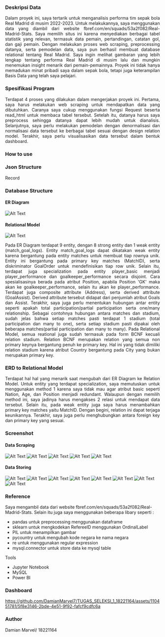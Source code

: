 ### Deskripsi Data
<p style="text-align: justify;">
Dalam proyek ini, saya tertarik untuk menganalisis performa tim sepak bola Real Madrid di musim 2022-2023. Untuk melakukannya, saya menggunakan data yang diambil dari website fbref.com/en/squads/53a2f082/Real-Madrid-Stats. Saya memilih situs ini karena menyediakan berbagai tabel statistik yang relevan, termasuk data pemain, pertandingan, catatan gol, dan gaji pemain. Dengan melakukan proses web scraping, preprocessing datanya, serta pemodelan data, saya pun berhasil membuat database relational tentang Real Madrid. Saya ingin melihat gambaran yang lebih lengkap tentang performa Real Madrid di musim lalu dan mungkin menemukan insight menarik dari pemain-pemainnya. Proyek ini tidak hanya memadukan minat pribadi saya dalam sepak bola, tetapi juga keterampilan Basis Data yang telah saya pelajari. </p>


### Spesifikasi Program
<p style="text-align: justify;">
Terdapat 4 proses yang dilakukan dalam mengerjakan proyek ini. Pertama, saya harus melakukan web scraping untuk mendapatkan data yang dibutuhkan. Caranya saya cukup menggunakan fungsi Request beserta read_html untuk membaca tabel tersebut. Setelah itu, datanya harus saya preprocess sehingga datanya dapat lebih mudah untuk dianalisis. Selanjutnya, saya perlu melakukan pemodelan dengan denormalisasi dan normalisasi data tersebut ke berbagai tabel sesuai dengan design relation model. Terakhir, saya perlu visualisasikan data tersebut dalam bentuk dashboard.</p>

### How to use

### Json Structure
Record

### Database Structure
#### ER Diagram
![Alt Text](Data%20Storing/design/ER%20Diagram.png)
#### Relational Model
![Alt Text](Data%20Storing/design/Relational%20Model.png)
<p style="text-align: justify;">
Pada ER Diagram terdapat 9 entity, dengan 8 strong entity dan 1 weak entity (match_goal_logs). Entity match_goal_logs dapat dikatakan weak entity karena bergantung pada entity matches untuk membuat tiap rownya unik. Entity ini bergantung pada primary key matches (MatchID), serta diskriminator GoalOrder untuk mendefinisikan tiap row unik. Selain itu, terdapat juga specialization pada entity player_basic menjadi player_performance dan goalkeeper_performance secara disjoint. Cara spesialisasinya berada pada atribut Position, apabila Position 'GK' maka akan ke goalkeeper_performance, selain itu akan ke player_performance.  Terdapat juga composite attribute (Address), serta derived attribute (GoalAssist). Derived attribute tersebut didapat dari penjumlah atribut Goals dan Assist. Terakhir, saya juga perlu menentukan hubungan antar entity seperti apakah total participation/partial participation serta one/many relationship. Sebagai contohnya hubungan antara matches dan stadium, sudah jelas bahwa setiap matches pasti terdapat 1 stadium (total participation dan many to one), serta setiap stadium pasti dipakai oleh beberapa matches(partial participation dan many to many). 
Pada Relational Model, semua reational juga sudah termasuk pada form BCNF kecuali relation stadium. Relation BCNF merupakan relation yang semua non primary keynya bergantung penuh ke primary key. Hal ini yang tidak dimiliki relation stadium karena atribut Country bergantung pada City yang bukan merupakan primary key.
</p>

### ERD to Relational Model
<p style="text-align: justify;">
Terdapat hal hal yang menarik saat mengubah dari ER Diagram ke Relation Model. Untuk entity yang terdapat specialization, saya memutuskan untuk menggunakan method 1 karena saya tidak mau agar atribut basic seperti Nation, Age, dan Position menjadi redundant. Walaupun dengan memilih method ini, saya jadinya harus mengakses 2 relasi untuk mendapat data tersebut. Selain itu, pada weak entity juga saya harus menambahkan primary key matches yaitu MatchID. Dengan begini, relation ini dapat terjaga keunikannya. Terakhir, saya juga perlu menghubungkan antara foreign key dan primary key yang sesuai. 
</p>

### Screenshot
#### Data Scraping 
![Alt Text](Data%20Scraping/screenshot/goal_log.png)
![Alt Text](Data%20Scraping/screenshot/goalkeeper_performance.png)
![Alt Text](Data%20Scraping/screenshot/madrid_fixtures.png)
![Alt Text](Data%20Scraping/screenshot/player_performance.png)
![Alt Text](Data%20Scraping/screenshot/wages.png)
#### Data Storing
![Alt Text](Data%20Storing/screenshot/all%20tables.png)
![Alt Text](Data%20Storing/screenshot/goalkeeper_performance.png)
![Alt Text](Data%20Storing/screenshot/match_goal_logs.png)
![Alt Text](Data%20Storing/screenshot/matches.png)
![Alt Text](Data%20Storing/screenshot/player_basic.png)
![Alt Text](Data%20Storing/screenshot/player_performance.png)
![Alt Text](Data%20Storing/screenshot/player_playingtime.png)
![Alt Text](Data%20Storing/screenshot/player_wage.png)

### Reference
Saya mengambil data dari website fbref.com/en/squads/53a2f082/Real-Madrid-Stats. Selain itu juga saya menggunakan beberapa libary seperti :
- pandas untuk preprocessing menggunakan dataframe
- sklearn untuk mengkodekan RefereeID menggunakan OrdinalLabel
- PIL untuk menampilkan gambar
- pycountry untuk mengubah kode negara ke nama negara
- re untuk menggunakan regular expression
- mysql.connector untuk store data ke mysql table
  
Tools
- Jupyter Notebook
- MySQL
- Power BI

### Dashboard


https://github.com/DamianMarvel7/TUGAS_SELEKSI_1_18221164/assets/110451781/5f8e3146-2bde-4e51-9f92-fafcf9cdfc6a



### Author
Damian Marvel/ 18221164
